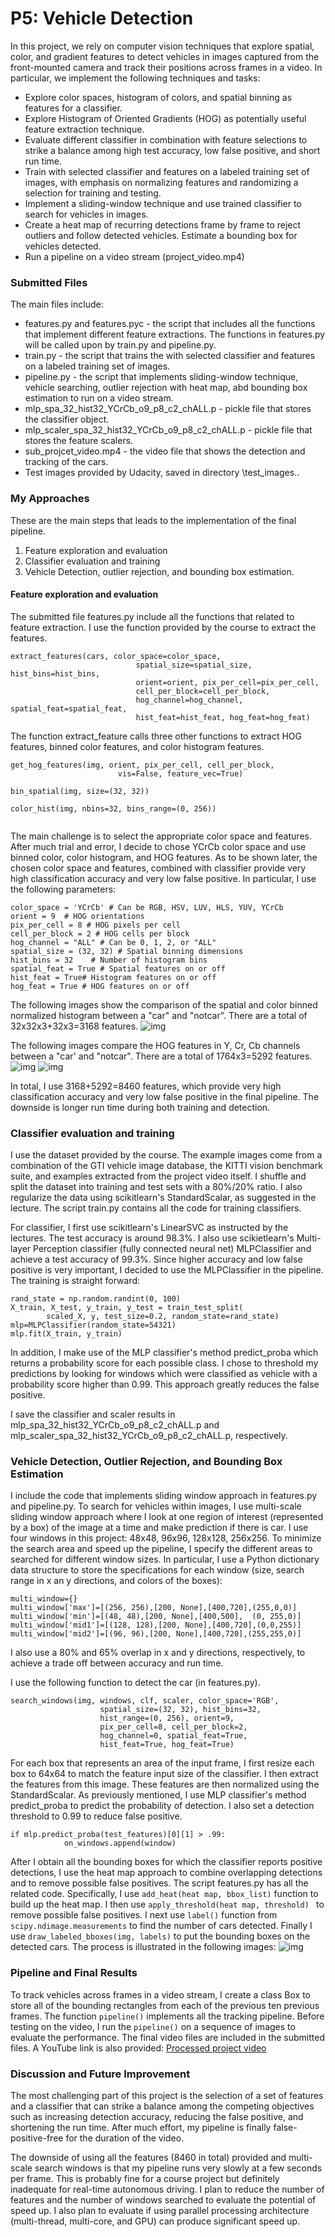 # P5: Vehicle Detection


In this project, we rely on computer vision techniques that explore spatial, color, and gradient features to detect vehicles in images captured from the front-mounted camera and track their positions across frames in a video. In particular, we implement the following techniques and tasks:

* Explore color spaces, histogram of colors, and spatial binning as features for a classifier.
* Explore Histogram of Oriented Gradients (HOG) as potentially useful feature extraction technique.
* Evaluate different classifier in combination with feature selections to strike a balance among high test accuracy, low false positive, and short run time. 
* Train with selected classifier and features on a labeled training set of images, with emphasis on normalizing features and randomizing a selection for training and testing.
* Implement a sliding-window technique and use trained classifier to search for vehicles in images.
* Create a heat map of recurring detections frame by frame to reject outliers and follow detected vehicles. Estimate a bounding box for vehicles detected.
* Run a pipeline on a video stream (project_video.mp4)


### Submitted Files

The main files include:

* features.py and features.pyc - the script that includes all the functions that implement different feature extractions. The functions in features.py will be called upon by train.py and pipeline.py.
* train.py - the script that trains the with selected classifier and features on a labeled training set of images.
* pipeline.py - the script that implements sliding-window technique, vehicle searching, outlier rejection with heat map, abd bounding box estimation to run on a video stream.
* mlp\_spa\_32\_hist32\_YCrCb\_o9\_p8\_c2\_chALL.p - pickle file that stores the classifier object.
* mlp\_scaler\_spa\_32\_hist32\_YCrCb\_o9\_p8\_c2\_chALL.p - pickle file that stores the feature scalers.
* sub\_projcet\_video.mp4  - the video file that shows the detection and tracking of the cars. 
* Test images provided by Udacity, saved in directory \test_images.. 

### My Approaches

These are the main steps that leads to the implementation of the final pipeline.

1. Feature exploration and evaluation
2. Classifier evaluation and training
3. Vehicle Detection, outlier rejection, and bounding box estimation.

#### Feature exploration and evaluation
The submitted file features.py include all the functions that related to feature extraction. I use the function provided by the course to extract the features.

```
extract_features(cars, color_space=color_space, 
                            spatial_size=spatial_size, hist_bins=hist_bins, 
                            orient=orient, pix_per_cell=pix_per_cell, 
                            cell_per_block=cell_per_block, 
                            hog_channel=hog_channel, spatial_feat=spatial_feat, 
                            hist_feat=hist_feat, hog_feat=hog_feat)
```
The function extract_feature calls three other functions to extract HOG features, binned color features, and color histogram features. 

```
get_hog_features(img, orient, pix_per_cell, cell_per_block, 
                        vis=False, feature_vec=True)

bin_spatial(img, size=(32, 32))  

color_hist(img, nbins=32, bins_range=(0, 256))                      
                        
```
The main challenge is to select the appropriate color space and features. After much trial and error, I decide to chose YCrCb color space and use binned color, color histogram, and HOG features. As to be shown later, the chosen color space and features, combined with classifier provide very high classification accuracy and very low false positive. In particular, I use the following parameters:

```
color_space = 'YCrCb' # Can be RGB, HSV, LUV, HLS, YUV, YCrCb
orient = 9  # HOG orientations
pix_per_cell = 8 # HOG pixels per cell
cell_per_block = 2 # HOG cells per block
hog_channel = "ALL" # Can be 0, 1, 2, or "ALL"
spatial_size = (32, 32) # Spatial binning dimensions
hist_bins = 32    # Number of histogram bins
spatial_feat = True # Spatial features on or off
hist_feat = True# Histogram features on or off
hog_feat = True # HOG features on or off
```
The following images show the comparison of the spatial and color binned normalized histogram between a "car" and "notcar". There are a total of  32x32x3+32x3=3168 features.
![img](report_img/spatial_color_YCrCb.png)

The following images compare the HOG features in Y, Cr, Cb channels between a "car' and "notcar". There are a total of 1764x3=5292 features.
![img](report_img/hog_car.png)
![img](report_img/hog_notcar.png)

In total, I use 3168+5292=8460 features, which provide very high classification accuracy and very low false positive in the final pipeline. The downside is longer run time during both training and detection.

### Classifier evaluation and training
I use the dataset provided by the course. The example images come from a combination of the GTI vehicle image database, the KITTI vision benchmark suite, and examples extracted from the project video itself. I shuffle and split the dataset into training and test sets with a 80%/20% ratio. I also regularize the data using scikitlearn's StandardScalar, as suggested in the lecture. The script train.py contains all the code for training classifiers.

For classifier, I first use scikitlearn's LinearSVC as instructed by the lectures. The test accuracy is around 98.3%. I also use scikietlearn's Multi-layer Perception classifier (fully connected neural net) MLPClassifier and achieve a test accuracy of 99.3%. Since higher accuracy and low false positive is very important, I decided to use the MLPClassifier in the pipeline. The training is straight forward:

```
rand_state = np.random.randint(0, 100)
X_train, X_test, y_train, y_test = train_test_split(
        scaled_X, y, test_size=0.2, random_state=rand_state)
mlp=MLPClassifier(random_state=54321)
mlp.fit(X_train, y_train)
```
In addition, I make use of the MLP classifier's method predict_proba which returns a probability score for each possible class. I chose to threshold my predictions by looking for windows which were classified as vehicle with a probability score higher than 0.99. This approach greatly reduces the false positive.

I save the classifier and scaler results in mlp\_spa\_32\_hist32\_YCrCb\_o9\_p8\_c2\_chALL.p and  mlp\_scaler\_spa\_32\_hist32_YCrCb\_o9\_p8\_c2\_chALL.p, respectively.

### Vehicle Detection, Outlier Rejection, and Bounding Box Estimation
I include the code that implements sliding window approach in features.py and pipeline.py. To search for vehicles within images,  I use multi-scale sliding window approach where I look at one region of interest (represented by a box) of the image at a time and make prediction if there is car. I use four windows in this project: 48x48, 96x96, 128x128, 256x256.  To minimize the search area and speed up the pipeline, I specify the different areas to searched for different window sizes. In particular, I use a Python dictionary data structure to store the specifications for each window (size, search range in x an y directions, and colors of the boxes):

```
multi_window={}
multi_window['max']=[(256, 256),[200, None],[400,720],(255,0,0)]
multi_window['min']=[(48, 48),[200, None],[400,500],  (0, 255,0)]
multi_window['mid1']=[(128, 128),[200, None],[400,720],(0,0,255)]
multi_window['mid2']=[(96, 96),[200, None],[400,720],(255,255,0)]
```
I also use a 80% and 65% overlap in x and y directions, respectively, to achieve a trade off between accuracy and run time.

I use the following function to detect the car (in features.py).

```
search_windows(img, windows, clf, scaler, color_space='RGB', 
                    spatial_size=(32, 32), hist_bins=32, 
                    hist_range=(0, 256), orient=9, 
                    pix_per_cell=8, cell_per_block=2, 
                    hog_channel=0, spatial_feat=True, 
                    hist_feat=True, hog_feat=True)
```
For each box that represents an area of the input frame, I first resize each box to 64x64 to match the feature input size of the classifier. I then extract the features from this image. These features are then normalized using the StandardScalar. As previously mentioned, I  use MLP classifier's method predict_proba to predict the probability of detection. I also set a detection threshold to 0.99 to reduce false positive.

```
if mlp.predict_proba(test_features)[0][1] > .99:    
            on_windows.append(window)
```
After I obtain all the bounding boxes for which the classifier reports positive detections, I use the heat map approach to combine overlapping detections and to remove possible false positives. The script features.py has all the related code. Specifically, I use ```add_heat(heat map, bbox_list)``` function to build up the heat map. I then use ```apply_threshold(heat map, threshold) ``` to remove possible false positives. I next use ```label()``` function from ```scipy.ndimage.measurements``` to find the number of cars detected. Finally I use ```draw_labeled_bboxes(img, labels)``` to put the  bounding boxes on the detected cars. The process is illustrated in the following images:
![img](report_img/heatmap.png)
### Pipeline and Final Results
To track vehicles across frames in a video stream, I create a class Box to store all of the bounding rectangles from each of the previous ten previous frames. The function ```pipeline()``` implements all the tracking pipeline. Before testing on the video, I run the ```pipeline()``` on a sequence of images to evaluate the performance.  The final video files are included in the submitted files. A YouTube link is also provided: 
[Processed project video](https://youtu.be/Sn61JonT0dw)

### Discussion and Future Improvement
The most challenging part of this project is the selection of a set of features and a classifier that can strike a balance among the competing objectives such as increasing detection accuracy, reducing the false positive, and shortening the run time. After much effort, my pipeline is finally false-positive-free for the duration of the video.

The downside of using all the features (8460 in total) provided and multi-scale search windows is that my pipeline runs very slowly at a few seconds per frame. This is probably fine for a course project but definitely inadequate for real-time autonomous driving.  I plan to reduce the number of features and the number of windows searched to evaluate the potential of speed up. I also plan to evaluate if using parallel processing architecture (multi-thread, multi-core, and GPU) can produce significant speed up.